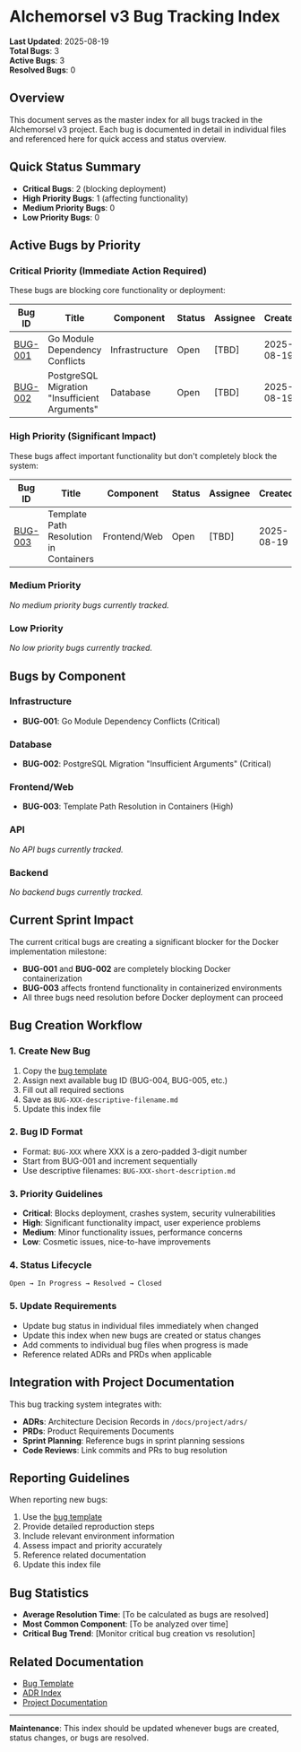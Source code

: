 # Alchemorsel v3 Bug Tracking Index

**Last Updated**: 2025-08-19  
**Total Bugs**: 3  
**Active Bugs**: 3  
**Resolved Bugs**: 0

## Overview
This document serves as the master index for all bugs tracked in the Alchemorsel v3 project. Each bug is documented in detail in individual files and referenced here for quick access and status overview.

## Quick Status Summary
- **Critical Bugs**: 2 (blocking deployment)
- **High Priority Bugs**: 1 (affecting functionality)
- **Medium Priority Bugs**: 0
- **Low Priority Bugs**: 0

## Active Bugs by Priority

### Critical Priority (Immediate Action Required)
These bugs are blocking core functionality or deployment:

| Bug ID | Title | Component | Status | Assignee | Created |
|--------|-------|-----------|--------|----------|---------|
| [BUG-001](./BUG-001-go-module-dependency-conflicts.md) | Go Module Dependency Conflicts | Infrastructure | Open | [TBD] | 2025-08-19 |
| [BUG-002](./BUG-002-postgresql-migration-insufficient-arguments.md) | PostgreSQL Migration "Insufficient Arguments" | Database | Open | [TBD] | 2025-08-19 |

### High Priority (Significant Impact)
These bugs affect important functionality but don't completely block the system:

| Bug ID | Title | Component | Status | Assignee | Created |
|--------|-------|-----------|--------|----------|---------|
| [BUG-003](./BUG-003-template-path-resolution-containers.md) | Template Path Resolution in Containers | Frontend/Web | Open | [TBD] | 2025-08-19 |

### Medium Priority
*No medium priority bugs currently tracked.*

### Low Priority  
*No low priority bugs currently tracked.*

## Bugs by Component

### Infrastructure
- **BUG-001**: Go Module Dependency Conflicts (Critical)

### Database
- **BUG-002**: PostgreSQL Migration "Insufficient Arguments" (Critical)

### Frontend/Web
- **BUG-003**: Template Path Resolution in Containers (High)

### API
*No API bugs currently tracked.*

### Backend
*No backend bugs currently tracked.*

## Current Sprint Impact
The current critical bugs are creating a significant blocker for the Docker implementation milestone:

- **BUG-001** and **BUG-002** are completely blocking Docker containerization
- **BUG-003** affects frontend functionality in containerized environments
- All three bugs need resolution before Docker deployment can proceed

## Bug Creation Workflow

### 1. Create New Bug
1. Copy the [bug template](./bug-template.md)
2. Assign next available bug ID (BUG-004, BUG-005, etc.)
3. Fill out all required sections
4. Save as `BUG-XXX-descriptive-filename.md`
5. Update this index file

### 2. Bug ID Format
- Format: `BUG-XXX` where XXX is a zero-padded 3-digit number
- Start from BUG-001 and increment sequentially
- Use descriptive filenames: `BUG-XXX-short-description.md`

### 3. Priority Guidelines
- **Critical**: Blocks deployment, crashes system, security vulnerabilities
- **High**: Significant functionality impact, user experience problems
- **Medium**: Minor functionality issues, performance concerns
- **Low**: Cosmetic issues, nice-to-have improvements

### 4. Status Lifecycle
```
Open → In Progress → Resolved → Closed
```

### 5. Update Requirements
- Update bug status in individual files immediately when changed
- Update this index when new bugs are created or status changes
- Add comments to individual bug files when progress is made
- Reference related ADRs and PRDs when applicable

## Integration with Project Documentation
This bug tracking system integrates with:
- **ADRs**: Architecture Decision Records in `/docs/project/adrs/`
- **PRDs**: Product Requirements Documents
- **Sprint Planning**: Reference bugs in sprint planning sessions
- **Code Reviews**: Link commits and PRs to bug resolution

## Reporting Guidelines
When reporting new bugs:
1. Use the [bug template](./bug-template.md)
2. Provide detailed reproduction steps
3. Include relevant environment information
4. Assess impact and priority accurately
5. Reference related documentation
6. Update this index file

## Bug Statistics
- **Average Resolution Time**: [To be calculated as bugs are resolved]
- **Most Common Component**: [To be analyzed over time]
- **Critical Bug Trend**: [Monitor critical bug creation vs resolution]

## Related Documentation
- [Bug Template](./bug-template.md)
- [ADR Index](../adrs/adr-index.md)
- [Project Documentation](../README.md)

---
**Maintenance**: This index should be updated whenever bugs are created, status changes, or bugs are resolved.